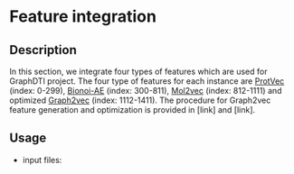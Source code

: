 # Feature integration

## Description
In this section, we integrate four types of features which are used for GraphDTI project. The four type of features for each instance are  [ProtVec](https://github.com/kyu999/biovec) (index: 0-299), [Bionoi-AE](https://github.com/CSBG-LSU/BionoiNet) (index: 300-811), [Mol2vec](https://github.com/samoturk/mol2vec) (index: 812-1111) and optimized [Graph2vec](https://github.com/benedekrozemberczki/graph2vec) (index: 1112-1411). The procedure for Graph2vec feature generation and optimization is provided in [link] and [link]. 

## Usage
- input files: 
